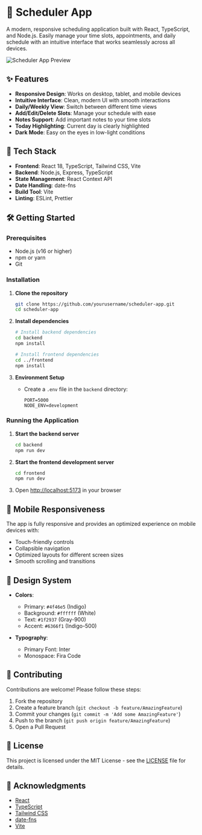 # 📅 Scheduler App

A modern, responsive scheduling application built with React, TypeScript, and Node.js. Easily manage your time slots, appointments, and daily schedule with an intuitive interface that works seamlessly across all devices.

![Scheduler App Preview](https://via.placeholder.com/1200x600/4f46e5/ffffff?text=Scheduler+App+Preview)

## ✨ Features

- **Responsive Design**: Works on desktop, tablet, and mobile devices
- **Intuitive Interface**: Clean, modern UI with smooth interactions
- **Daily/Weekly View**: Switch between different time views
- **Add/Edit/Delete Slots**: Manage your schedule with ease
- **Notes Support**: Add important notes to your time slots
- **Today Highlighting**: Current day is clearly highlighted
- **Dark Mode**: Easy on the eyes in low-light conditions

## 🚀 Tech Stack

- **Frontend**: React 18, TypeScript, Tailwind CSS, Vite
- **Backend**: Node.js, Express, TypeScript
- **State Management**: React Context API
- **Date Handling**: date-fns
- **Build Tool**: Vite
- **Linting**: ESLint, Prettier

## 🛠️ Getting Started

### Prerequisites

- Node.js (v16 or higher)
- npm or yarn
- Git

### Installation

1. **Clone the repository**
   ```bash
   git clone https://github.com/yourusername/scheduler-app.git
   cd scheduler-app
   ```

2. **Install dependencies**
   ```bash
   # Install backend dependencies
   cd backend
   npm install
   
   # Install frontend dependencies
   cd ../frontend
   npm install
   ```

3. **Environment Setup**
   - Create a `.env` file in the `backend` directory:
     ```
     PORT=5000
     NODE_ENV=development
     ```

### Running the Application

1. **Start the backend server**
   ```bash
   cd backend
   npm run dev
   ```

2. **Start the frontend development server**
   ```bash
   cd frontend
   npm run dev
   ```

3. Open [http://localhost:5173](http://localhost:5173) in your browser

## 📱 Mobile Responsiveness

The app is fully responsive and provides an optimized experience on mobile devices with:
- Touch-friendly controls
- Collapsible navigation
- Optimized layouts for different screen sizes
- Smooth scrolling and transitions

## 🎨 Design System

- **Colors**:
  - Primary: `#4f46e5` (Indigo)
  - Background: `#ffffff` (White)
  - Text: `#1f2937` (Gray-900)
  - Accent: `#6366f1` (Indigo-500)

- **Typography**:
  - Primary Font: Inter
  - Monospace: Fira Code

## 🤝 Contributing

Contributions are welcome! Please follow these steps:

1. Fork the repository
2. Create a feature branch (`git checkout -b feature/AmazingFeature`)
3. Commit your changes (`git commit -m 'Add some AmazingFeature'`)
4. Push to the branch (`git push origin feature/AmazingFeature`)
5. Open a Pull Request

## 📄 License

This project is licensed under the MIT License - see the [LICENSE](LICENSE) file for details.

## 🙏 Acknowledgments

- [React](https://reactjs.org/)
- [TypeScript](https://www.typescriptlang.org/)
- [Tailwind CSS](https://tailwindcss.com/)
- [date-fns](https://date-fns.org/)
- [Vite](https://vitejs.dev/)
